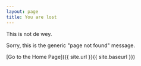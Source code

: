 ```yaml
---
layout: page
title: You are lost
---
```


This is not de wey.

Sorry, this is the generic "page not found" message.

[Go to the Home Page]({{ site.url }}{{ site.baseurl }})
